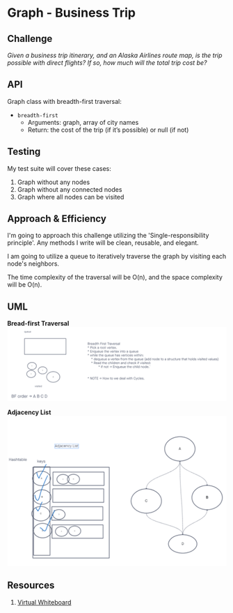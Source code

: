 # Graph - Business Trip

## Challenge

*Given a business trip itinerary, and an Alaska Airlines route map, is the trip possible with direct flights? If so, how much will the total trip cost be?*

## API

Graph class with breadth-first traversal:

- `breadth-first`
  - Arguments: graph, array of city names
  - Return: the cost of the trip (if it’s possible) or null (if not)

## Testing

My test suite will cover these cases:

1. Graph without any nodes
2. Graph without any connected nodes
3. Graph where all nodes can be visited

## Approach & Efficiency

I'm going to approach this challenge utilizing the 'Single-responsibility principle'. Any methods I write will be clean, reusable, and elegant.

I am going to utilize a queue to iteratively traverse the graph by visiting each node's neighbors.

The time complexity of the traversal will be O(n),
and the space complexity will be O(n).

## UML

**Bread-first Traversal**
![Graph Breadth-first Traversal](./images/graph-breadth-first.png "Graph Breadth-first Traversal")

**Adjacency List**
![Graph Adjacency List](./images/graph-adjacency-list.png "Graph Adjacency List")

## Resources

1. [Virtual Whiteboard](https://projects.invisionapp.com/freehand/document/sEveKiS2A)
